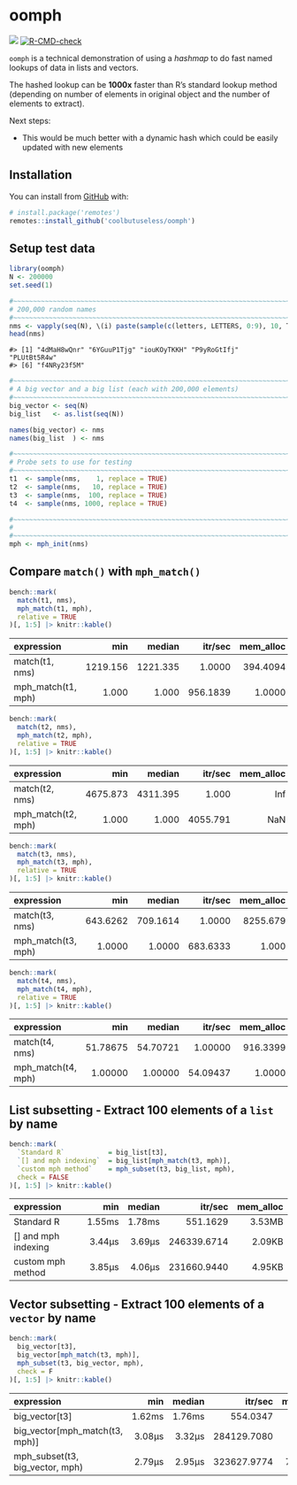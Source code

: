 
<!-- README.md is generated from README.Rmd. Please edit that file -->

# oomph

<!-- badges: start -->

![](https://img.shields.io/badge/cool-useless-green.svg)
[![R-CMD-check](https://github.com/coolbutuseless/oomph/actions/workflows/R-CMD-check.yaml/badge.svg)](https://github.com/coolbutuseless/oomph/actions/workflows/R-CMD-check.yaml)
<!-- badges: end -->

`oomph` is a technical demonstration of using a *hashmap* to do fast
named lookups of data in lists and vectors.

The hashed lookup can be **1000x** faster than R’s standard lookup
method (depending on number of elements in original object and the
number of elements to extract).

Next steps:

- This would be much better with a dynamic hash which could be easily
  updated with new elements

## Installation

You can install from [GitHub](https://github.com/coolbutuseless/oomph)
with:

``` r
# install.package('remotes')
remotes::install_github('coolbutuseless/oomph')
```

## Setup test data

``` r
library(oomph)
N <- 200000
set.seed(1)

#~~~~~~~~~~~~~~~~~~~~~~~~~~~~~~~~~~~~~~~~~~~~~~~~~~~~~~~~~~~~~~~~~~~~~~~~~~~~
# 200,000 random names
#~~~~~~~~~~~~~~~~~~~~~~~~~~~~~~~~~~~~~~~~~~~~~~~~~~~~~~~~~~~~~~~~~~~~~~~~~~~~
nms <- vapply(seq(N), \(i) paste(sample(c(letters, LETTERS, 0:9), 10, T), collapse = ""), character(1))
head(nms)
```

    #> [1] "4dMaH8wQnr" "6YGuuP1Tjg" "iouKOyTKKH" "P9yRoGtIfj" "PLUtBt5R4w"
    #> [6] "f4NRy23f5M"

``` r
#~~~~~~~~~~~~~~~~~~~~~~~~~~~~~~~~~~~~~~~~~~~~~~~~~~~~~~~~~~~~~~~~~~~~~~~~~~~~
# A big vector and a big list (each with 200,000 elements)
#~~~~~~~~~~~~~~~~~~~~~~~~~~~~~~~~~~~~~~~~~~~~~~~~~~~~~~~~~~~~~~~~~~~~~~~~~~~~
big_vector <- seq(N)
big_list   <- as.list(seq(N))

names(big_vector) <- nms
names(big_list  ) <- nms

#~~~~~~~~~~~~~~~~~~~~~~~~~~~~~~~~~~~~~~~~~~~~~~~~~~~~~~~~~~~~~~~~~~~~~~~~~~~~
# Probe sets to use for testing
#~~~~~~~~~~~~~~~~~~~~~~~~~~~~~~~~~~~~~~~~~~~~~~~~~~~~~~~~~~~~~~~~~~~~~~~~~~~~
t1  <- sample(nms,    1, replace = TRUE)
t2  <- sample(nms,   10, replace = TRUE)
t3  <- sample(nms,  100, replace = TRUE)
t4  <- sample(nms, 1000, replace = TRUE)

#~~~~~~~~~~~~~~~~~~~~~~~~~~~~~~~~~~~~~~~~~~~~~~~~~~~~~~~~~~~~~~~~~~~~~~~~~~~~
# 
#~~~~~~~~~~~~~~~~~~~~~~~~~~~~~~~~~~~~~~~~~~~~~~~~~~~~~~~~~~~~~~~~~~~~~~~~~~~~
mph <- mph_init(nms)
```

## Compare `match()` with `mph_match()`

``` r
bench::mark(
  match(t1, nms),
  mph_match(t1, mph),
  relative = TRUE
)[, 1:5] |> knitr::kable()
```

| expression         |      min |   median |  itr/sec | mem_alloc |
|:-------------------|---------:|---------:|---------:|----------:|
| match(t1, nms)     | 1219.156 | 1221.335 |   1.0000 |  394.4094 |
| mph_match(t1, mph) |    1.000 |    1.000 | 956.1839 |    1.0000 |

``` r
bench::mark(
  match(t2, nms),
  mph_match(t2, mph),
  relative = TRUE
)[, 1:5] |> knitr::kable()
```

| expression         |      min |   median |  itr/sec | mem_alloc |
|:-------------------|---------:|---------:|---------:|----------:|
| match(t2, nms)     | 4675.873 | 4311.395 |    1.000 |       Inf |
| mph_match(t2, mph) |    1.000 |    1.000 | 4055.791 |       NaN |

``` r
bench::mark(
  match(t3, nms),
  mph_match(t3, mph),
  relative = TRUE
)[, 1:5] |> knitr::kable()
```

| expression         |      min |   median |  itr/sec | mem_alloc |
|:-------------------|---------:|---------:|---------:|----------:|
| match(t3, nms)     | 643.6262 | 709.1614 |   1.0000 |  8255.679 |
| mph_match(t3, mph) |   1.0000 |   1.0000 | 683.6333 |     1.000 |

``` r
bench::mark(
  match(t4, nms),
  mph_match(t4, mph),
  relative = TRUE
)[, 1:5] |> knitr::kable()
```

| expression         |      min |   median |  itr/sec | mem_alloc |
|:-------------------|---------:|---------:|---------:|----------:|
| match(t4, nms)     | 51.78675 | 54.70721 |  1.00000 |  916.3399 |
| mph_match(t4, mph) |  1.00000 |  1.00000 | 54.09437 |    1.0000 |

## List subsetting - Extract 100 elements of a `list` by name

``` r
bench::mark(
  `Standard R`           = big_list[t3],
  `[] and mph indexing`  = big_list[mph_match(t3, mph)],
  `custom mph method`    = mph_subset(t3, big_list, mph),
  check = FALSE
)[, 1:5] |> knitr::kable()
```

| expression            |    min | median |     itr/sec | mem_alloc |
|:----------------------|-------:|-------:|------------:|----------:|
| Standard R            | 1.55ms | 1.78ms |    551.1629 |    3.53MB |
| \[\] and mph indexing | 3.44µs | 3.69µs | 246339.6714 |    2.09KB |
| custom mph method     | 3.85µs | 4.06µs | 231660.9440 |    4.95KB |

## Vector subsetting - Extract 100 elements of a `vector` by name

``` r
bench::mark(
  big_vector[t3],
  big_vector[mph_match(t3, mph)],
  mph_subset(t3, big_vector, mph),
  check = F
)[, 1:5] |> knitr::kable()
```

| expression                       |    min | median |     itr/sec | mem_alloc |
|:---------------------------------|-------:|-------:|------------:|----------:|
| big_vector\[t3\]                 | 1.62ms | 1.76ms |    554.0347 |    3.53MB |
| big_vector\[mph_match(t3, mph)\] | 3.08µs | 3.32µs | 284129.7080 |     1.7KB |
| mph_subset(t3, big_vector, mph)  | 2.79µs | 2.95µs | 323627.9774 |  781.73KB |
